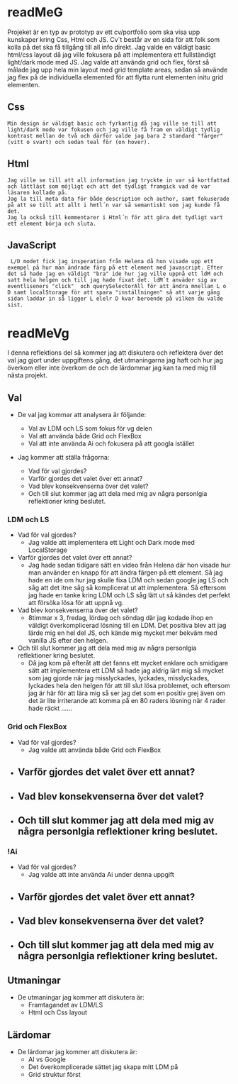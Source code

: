 # readMeG

Projeket är en typ av prototyp av ett cv/portfolio som ska visa upp kunskaper kring Css, Html och JS. Cv´t består av en sida för att folk som kolla på det ska få tillgång till all info direkt. Jag valde en väldigt basic html/css layout då jag ville fokusera på att implementera ett fullständigt light/dark mode med JS.
Jag valde att använda grid och flex, först så målade jag upp hela min layout med grid template areas, sedan så använde jag flex på de individuella elemented för att flytta runt elementen initu grid elementen.

## Css
    Min design är väldigt basic och fyrkantig då jag ville se till att light/dark mode var fokusen och jag ville få fram en väldigt tydlig kontrast mellan de två och därför valde jag bara 2 standard "färger" (vitt o svart) och sedan teal för (on hover).


## Html
    Jag ville se till att all information jag tryckte in var så kortfattad och lättläst som möjligt och att det tydligt framgick vad de var läsaren kollade på.
    Jag la till meta data för både description och author, samt fokuserade på att se till att allt i hmtl´n var så semantiskt som jag kunde få det.
    Jag la också till kommentarer i Html´n för att göra det tydligt vart ett element börja och sluta.


## JavaScript
     L/D modet fick jag insperation från Helena då hon visade upp ett exempel på hur man ändrade färg på ett element med javascript. Efter det så hade jag en väldigt "bra" ide hur jag ville uppnå ett ldM och satt hela helgen och till jag hade fixat det. ldM´t anväder sig av eventliseners "click"  och querySelectorAll för att ändra mnellan L o D samt localStorage för att spara "inställningen" så att varje gång sidan laddar in så ligger L elelr D kvar beroende på vilken du valde sist.
    

# readMeVg

I denna reflektions del så kommer jag att diskutera och reflektera över det val jag gjort under uppgiftens gång, det utmaningarna jag haft och hur jag överkom eller inte överkom de och de lärdommar jag kan ta med mig till nästa projekt.

## Val
- De val jag kommar att analysera är följande:
    - Val av LDM och LS som fokus för vg delen
    - Val att använda både Grid och FlexBox
    - Val att inte använda Ai och fokusera på att googla istället

- Jag kommer att ställa frågorna:
    - Vad för val gjordes?
    - Varför gjordes det valet över ett annat?
    - Vad blev konsekvenserna över det valet?
    - Och till slut kommer jag att dela med mig av några personlgia reflektioner kring beslutet.

### LDM och LS
- Vad för val gjordes?
    - Jag valde att implementera ett Light och Dark mode med LocalStorage
- Varför gjordes det valet över ett annat?
    - Jag hade sedan tidigare sätt en video från Helena där hon visade hur man använder en knapp för att ändra färgen  på ett element. Så jag hade en ide om hur jag skulle fixa LDM och sedan google jag LS och såg att det itne såg så komplicerat ut att implementera. Så eftersom jag hade en tanke kring LDM och LS såg lätt ut så kändes det perfekt att försöka lösa för att uppnå vg.
- Vad blev konsekvenserna över det valet?
    - 8timmar x 3, fredag, lördag och söndag där jag kodade ihop en väldigt överkomplicerad lösning till en LDM. Det    positiva blev att jag lärde mig en hel del JS, och kände mig mycket mer bekväm med vanilla JS efter den helgen.
- Och till slut kommer jag att dela med mig av några personlgia reflektioner kring beslutet.
    - Då jag kom på efteråt att det fanns ett mycket enklare och smidigare sätt att implementera ett LDM så hade jag aldrig lärt mig så mycket som jag gjorde när jag misslyckades, lyckades, misslyckades, lyckades hela den helgen för att till slut lösa problemet, och eftersom jag är här för att lära mig så ser jag det som en positiv grej även om det är lite irriterande att komma på en 80 raders lösning när 4 rader hade räckt ...... 

### Grid och FlexBox
- Vad för val gjordes?
    - Jag valde att använda både Grid och FlexBox
- Varför gjordes det valet över ett annat?
    -                
- Vad blev konsekvenserna över det valet?
    - 
- Och till slut kommer jag att dela med mig av några personlgia reflektioner kring beslutet.
    - 


### !Ai
- Vad för val gjordes?
    - Jag valde att inte använda Ai under denna uppgift
- Varför gjordes det valet över ett annat?
    -   
- Vad blev konsekvenserna över det valet?
    - 
- Och till slut kommer jag att dela med mig av några personlgia reflektioner kring beslutet.
    -   


## Utmaningar
- De utmaningar jag kommer att diskutera är:
    - Framtagandet av LDM/LS
    - Html och Css layout



## Lärdomar
- De lärdomar jag kommer att diskutera är:
    - AI vs Google
    - Det överkomplicerade sättet jag skapa mitt LDM på
    - Grid struktur först
